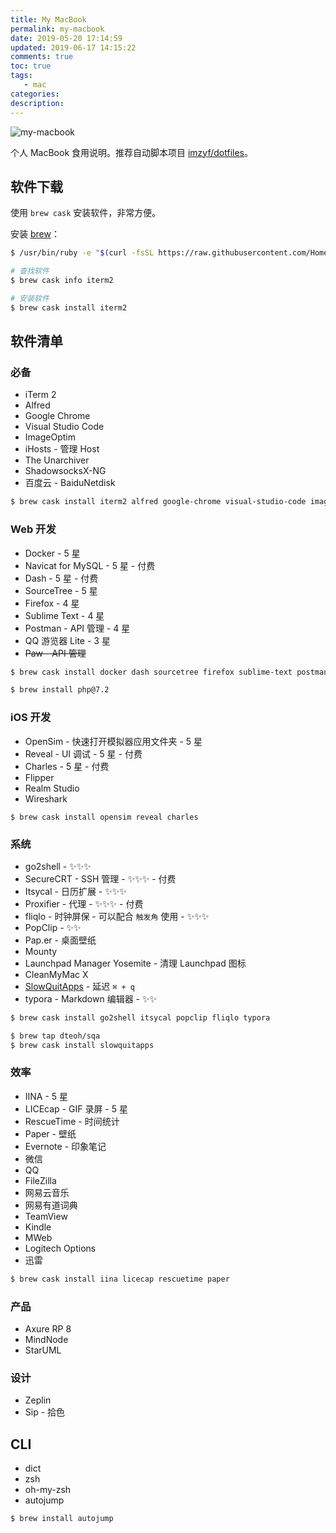 ```yaml
---
title: My MacBook
permalink: my-macbook
date: 2019-05-20 17:14:59
updated: 2019-06-17 14:15:22
comments: true
toc: true
tags:
   - mac
categories:
description:
---
```


<img src="https://cdn-qn.yifans.com/imzyf/robert-richarz-263241-unsplash.jpg" alt="my-macbook" />

个人 MacBook 食用说明。推荐自动脚本项目 [imzyf/dotfiles](https://github.com/imzyf/dotfiles)。

<!-- more -->

## 软件下载

使用 `brew cask` 安装软件，非常方便。

安装 [brew](https://brew.sh/)：

```bash
$ /usr/bin/ruby -e "$(curl -fsSL https://raw.githubusercontent.com/Homebrew/install/master/install)"

# 查找软件
$ brew cask info iterm2

# 安装软件
$ brew cask install iterm2
```

## 软件清单

### 必备

- iTerm 2
- Alfred
- Google Chrome
- Visual Studio Code
- ImageOptim
- iHosts - 管理 Host
- The Unarchiver
- ShadowsocksX-NG
- 百度云 - BaiduNetdisk

```bash
$ brew cask install iterm2 alfred google-chrome visual-studio-code imageoptim shadowsocksx-ng baidunetdisk
```

### Web 开发

- Docker - 5 星
- Navicat for MySQL - 5 星 - 付费
- Dash - 5 星 - 付费
- SourceTree - 5 星
- Firefox - 4 星
- Sublime Text - 4 星
- Postman - API 管理 - 4 星
- QQ 游览器 Lite - 3 星
- ~~Paw - API 管理~~

```bash
$ brew cask install docker dash sourcetree firefox sublime-text postman
```

```bash
$ brew install php@7.2
```

### iOS 开发

- OpenSim - 快速打开模拟器应用文件夹 - 5 星
- Reveal - UI 调试 - 5 星 - 付费
- Charles - 5 星 - 付费
- Flipper
- Realm Studio
- Wireshark

```
$ brew cask install opensim reveal charles
```

### 系统

- go2shell - ✨✨✨
- SecureCRT - SSH 管理 - ✨✨✨ - 付费
- Itsycal - 日历扩展 - ✨✨✨
- Proxifier - 代理 - ✨✨✨ - 付费
- fliqlo - 时钟屏保 - 可以配合 `触发角` 使用 - ✨✨✨
- PopClip - ✨✨
- Pap.er - 桌面壁纸
- Mounty
- Launchpad Manager Yosemite - 清理 Launchpad 图标
- CleanMyMac X
- [SlowQuitApps](https://github.com/dteoh/SlowQuitApps) - 延迟 `⌘ + q`
- typora - Markdown 编辑器 - ✨✨

```bash
$ brew cask install go2shell itsycal popclip fliqlo typora
```

```bash
$ brew tap dteoh/sqa
$ brew cask install slowquitapps
```

### 效率

- IINA - 5 星
- LICEcap - GIF 录屏 - 5 星
- RescueTime - 时间统计
- Paper - 壁纸
- Evernote - 印象笔记
- 微信
- QQ
- FileZilla
- 网易云音乐
- 网易有道词典
- TeamView
- Kindle
- MWeb
- Logitech Options
- 迅雷

```bash
$ brew cask install iina licecap rescuetime paper
```

### 产品

- Axure RP 8
- MindNode
- StarUML

### 设计

- Zeplin
- Sip - 拾色

## CLI

- dict
- zsh
- oh-my-zsh
- autojump

```bash
$ brew install autojump
```
